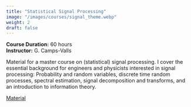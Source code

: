 ```yaml
---
title: "Statistical Signal Processing"
image: "/images/courses/signal_theme.webp"
weight: 2
draft: false
---
```


**Course Duration:** 60 hours  
**Instructor:** G. Camps-Valls

Material for a master course on (statistical) signal processing. I cover the essential background for engineers and physicists interested in signal processing: Probability and random variables, discrete time random processes, spectral estimation, signal decomposition and transforms, and an introduction to information theory.

[Material](/files/courses/ps_2014.pdf)
